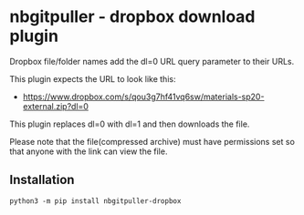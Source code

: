# nbgitpuller - dropbox download plugin

Dropbox file/folder names add the dl=0 URL query parameter to their URLs.

This plugin expects the URL to look like this:
- https://www.dropbox.com/s/qou3g7hf41vq6sw/materials-sp20-external.zip?dl=0

This plugin replaces dl=0 with dl=1 and then downloads the file.

Please note that the file(compressed archive) must have permissions set so that anyone
with the link can view the file.

## Installation

```shell
python3 -m pip install nbgitpuller-dropbox
```


